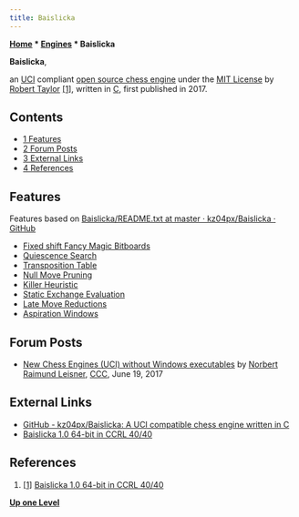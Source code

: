 ```yaml
---
title: Baislicka
---
```

**[Home](Home "Home") * [Engines](Engines "Engines") * Baislicka**

**Baislicka**,

an [UCI](UCI "UCI") compliant [open source chess engine](Category:Open_Source "Category:Open Source") under the [MIT License](Massachusetts_Institute_of_Technology#License "Massachusetts Institute of Technology") by [Robert Taylor](index.php?title=Robert_Taylor&action=edit&redlink=1 "Robert Taylor (page does not exist)") <a id="cite-note-1" href="#cite-ref-1">[1]</a>, written in [C](C "C"), first published in 2017.

## Contents

- [1 Features](#features)
- [2 Forum Posts](#forum-posts)
- [3 External Links](#external-links)
- [4 References](#references)

## Features

Features based on [Baislicka/README.txt at master · kz04px/Baislicka · GitHub](https://github.com/kz04px/Baislicka/blob/master/README.txt)

- [Fixed shift Fancy Magic Bitboards](Magic_Bitboards#Fixed_shift_Fancy "Magic Bitboards")
- [Quiescence Search](Quiescence_Search "Quiescence Search")
- [Transposition Table](Transposition_Table "Transposition Table")
- [Null Move Pruning](Null_Move_Pruning "Null Move Pruning")
- [Killer Heuristic](Killer_Heuristic "Killer Heuristic")
- [Static Exchange Evaluation](Static_Exchange_Evaluation "Static Exchange Evaluation")
- [Late Move Reductions](Late_Move_Reductions "Late Move Reductions")
- [Aspiration Windows](Aspiration_Windows "Aspiration Windows")

## Forum Posts

- [New Chess Engines (UCI) without Windows executables](http://talkchess.com/forum3/viewtopic.php?t=64339) by [Norbert Raimund Leisner](Norbert_Raimund_Leisner "Norbert Raimund Leisner"), [CCC](CCC "CCC"), June 19, 2017

## External Links

- [GitHub - kz04px/Baislicka: A UCI compatible chess engine written in C](https://github.com/kz04px/Baislicka)
- [Baislicka 1.0 64-bit in CCRL 40/40](https://ccrl.chessdom.com/ccrl/4040/cgi/engine_details.cgi?print=Details&eng=Baislicka%201.0%2064-bit#Baislicka_1_0_64-bit)

## References

1. <a id="cite-ref-1" href="#cite-note-1">[1]</a> [Baislicka 1.0 64-bit in CCRL 40/40](https://ccrl.chessdom.com/ccrl/4040/cgi/engine_details.cgi?print=Details&eng=Baislicka%201.0%2064-bit#Baislicka_1_0_64-bit)

**[Up one Level](Engines "Engines")**

